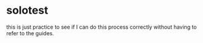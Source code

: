 # solotest

this is just practice to see if I can do this process correctly without having to refer to the guides.